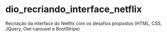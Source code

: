# dio_recriando_interface_netflix
Recriação da interface do Netflix com os desafios propostos (HTML, CSS, JQuery, Owl carousel e BootStripe)

